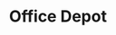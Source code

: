 ---
title: "Office Depot"
url: /vancouver/office-depot-northeast-5th-avenue/
shop: office supplies
---